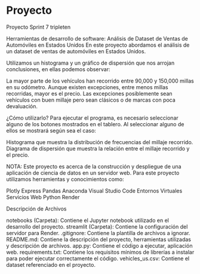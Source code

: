 # Proyecto
Proyecto Sprint 7 tripleten

Herramientas de desarrollo de software: Análisis de Dataset de Ventas de Automóviles en Estados Unidos
En este proyecto abordamos el análisis de un dataset de ventas de automóviles en Estados Unidos.

Utilizamos un histograma y un gráfico de dispersión que nos arrojan conclusiones, en ellas podemos observar:

La mayor parte de los vehículos han recorrido entre 90,000 y 150,000 millas en su odómetro.
Aunque existen excepciones, entre menos millas recorridas, mayor es el precio.
Las excepciones posiblemente sean vehículos con buen millaje pero sean clásicos o de marcas con poca devaluación.

¿Cómo utilizarlo?
Para ejecutar el programa, es necesario seleccionar alguno de los botones mostrados en el tablero. Al seleccionar alguno de ellos se mostrará según sea el caso:

Histograma que muestra la distribución de frecuencias del millaje recorrido.
Diagrama de dispersión que muestra la relación entre el millaje recorrido y el precio.

NOTA: Este proyecto es acerca de la construcción y despliegue de una aplicación de ciencia de datos en un servidor web. Para este proyecto utilizamos herramientas y conocimientos como:

Plotly Express
Pandas
Anaconda
Visual Studio Code
Entornos Virtuales
Servicios Web
Python
Render

Descripción de Archivos

notebooks (Carpeta): Contiene el Jupyter notebook utilizado en el desarrollo del proyecto.
streamlit (Carpeta): Contiene la configuración del servidor para Render.
.gitignore: Contiene la plantilla de archivos a ignorar.
README.md: Contiene la descripción del proyecto, herramientas utilizadas y descripción de archivos.
app.py: Contiene el código a ejecutar, aplicación web.
requirements.txt: Contiene los requisitos mínimos de librerías a instalar para poder ejecutar correctamente el código.
vehicles_us.csv: Contiene el dataset referenciado en el proyecto.
